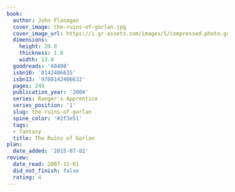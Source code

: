 ```yaml
---
book:
  author: John Flanagan
  cover_image: the-ruins-of-gorlan.jpg
  cover_image_url: https://i.gr-assets.com/images/S/compressed.photo.goodreads.com/books/1293952830l/60400._SX98_.jpg
  dimensions:
    height: 20.0
    thickness: 1.8
    width: 13.0
  goodreads: '60400'
  isbn10: '0142406635'
  isbn13: '9780142406632'
  pages: 249
  publication_year: '2004'
  series: Ranger's Apprentice
  series_position: '1'
  slug: the-ruins-of-gorlan
  spine_color: '#2f3e51'
  tags:
  - fantasy
  title: The Ruins of Gorlan
plan:
  date_added: '2015-07-02'
review:
  date_read: 2007-11-01
  did_not_finish: false
  rating: 4
---
```

